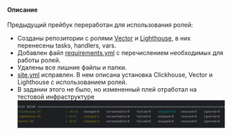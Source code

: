 #### Описание  
Предыдущий прейбук переработан для использования ролей:  
- Созданы репозитории с ролями [Vector](https://github.com/atasenko/vector-role) и [Lighthouse](https://github.com/atasenko/lighthouse-role), в них перенесены tasks, handlers, vars.  
- Добавлен файл [requirements.yml](playbook/requirements.yml) с перечислением необходимых для работы ролей.  
- Удалены все лишние файлы и папки.  
- [site.yml](playbook/site.yml) исправлен. В нем описана установка Clickhouse, Vector и Lighthouse с использованием ролей.  
- В задании этого не было, но измененный плей отработал на тестовой инфраструктуре  
![proof](img/ans4-1.png)
